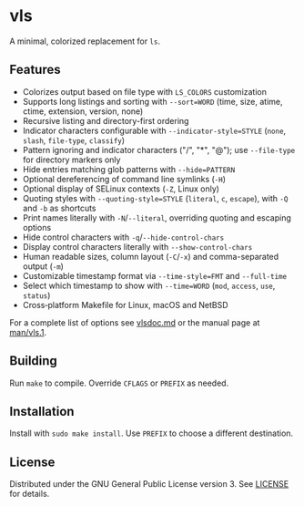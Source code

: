 # vls

A minimal, colorized replacement for `ls`.

## Features
- Colorizes output based on file type with `LS_COLORS` customization
- Supports long listings and sorting with `--sort=WORD` (time, size, atime, ctime, extension, version, none)
- Recursive listing and directory-first ordering
- Indicator characters configurable with `--indicator-style=STYLE` (`none`, `slash`, `file-type`, `classify`)
- Pattern ignoring and indicator characters ("/", "*", "@"); use `--file-type` for directory markers only
- Hide entries matching glob patterns with `--hide=PATTERN`
- Optional dereferencing of command line symlinks (`-H`)
- Optional display of SELinux contexts (`-Z`, Linux only)
- Quoting styles with `--quoting-style=STYLE` (`literal`, `c`, `escape`),
  with `-Q` and `-b` as shortcuts
- Print names literally with `-N`/`--literal`, overriding quoting and escaping options
- Hide control characters with `-q`/`--hide-control-chars`
- Display control characters literally with `--show-control-chars`
- Human readable sizes, column layout (`-C`/`-x`) and comma-separated output (`-m`)
- Customizable timestamp format via `--time-style=FMT` and `--full-time`
- Select which timestamp to show with `--time=WORD` (`mod`, `access`, `use`, `status`)
- Cross‑platform Makefile for Linux, macOS and NetBSD

For a complete list of options see [vlsdoc.md](./vlsdoc.md) or the manual page at [man/vls.1](./man/vls.1).

## Building
Run `make` to compile. Override `CFLAGS` or `PREFIX` as needed.

## Installation
Install with `sudo make install`. Use `PREFIX` to choose a different destination.

## License
Distributed under the GNU General Public License version 3. See [LICENSE](./LICENSE) for details.
